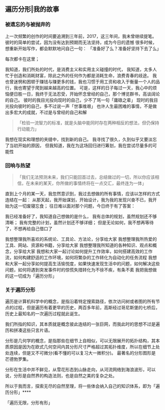 ## 遍历分形|我的故事

### 被遗忘的与被抛弃的

上一次频繁的创作的时间要追溯到三年前，2017，这三年间，我未曾继续提笔。
彼时的简单的尝试，因为没有达到预期而无法坚持，成为今日的遗憾
很多时候，想重新开始写作，都会默默地问自己一句：
「准备好了么？准备好坚持下去了么」

每次都卡在这里；

我知道，我们所处的时代，是消费主义和实用主义碰撞的时代，
我知道，太多人忙于创造和消耗财富，除此之外的任何作为都是消耗生命，浪费青春的歧途。
我也曾迷惘和困顿于赚钱与赚更多的钱，我也习惯于用工资和收入于衡量一个人的品行，我也寄望于爬到越来越高的位置。
可是，这样的日子每过一天，我心中的烦恼便日胜一日，我终于无法忍受，开始怀念曾经的自己，那个博览群书，高谈阔论的自己。
彼时的我目光投向现时的自己，少不了骂一句「庸碌之辈」
现时的我目光投向彼时的自己，多不过说一声「世事维艰」
也许人生最困难的事情，不是做出多宏大的成就，不过是与曾经的自己和解

>「检验一流智力的标准，就是头脑中能同时存在两种相反的想法，但仍保持行动能力」

我想在现实和理想的夹缝中，找到新的自己。
我寻找了很久，久到似乎又要淡忘了当初开始的原因，
但我知道，我在为这场回归进行筹划，我在尝试尽量多的可能性

### 回响与热望

> 「我们无法预测未来，我们只能回首过去，总结做过的一切，所以你应该相信，在未来的某天，你所做的事情终将在一点交汇，最终连为一体」

直到上个月的某一天，我忽然意识到，我过去想做的所有事情，应该以怎样的方式连结在一起：
从那天起，我开始谋划，开始设计，我为我的发现兴奋不已，我开始为这一切废寝忘食；
往日难以面对那个问题，今日终于有了答案：

我已经准备好了，我知道自己想做的是什么，
我有总体的规划，虽然规划还不够清晰；
我有完整的计划，虽然计划还不够详细；
但是无论如何，我不想再等待了，不想再给自己借口了

我想整理我所喜欢的系统论、工具论、方法论，分享给大家
我想整理我所热爱的工具、网站、资源和书籍，分享给大家
我想整理我所知道的各种知识、观点和概念，分享给大家
我想和大家一起讨论如何提升工作效率，如何搭建高效的工作流，如何构建舒适的工作环境，如何将繁杂的工作转化为自动化的任务流程
我想和大家一起分享如何提高生活愉悦度，如果快速发现生活中的问题，如何解决这些问题，如何将遇到突发事件时的惊慌失措转化为不徐不疾，有条不紊
我把我想做的这一切成为「遍历分形」


### 关于遍历分形

遍历是计算机科学中的概念，是指沿着特定搜索路径，依次访问树或者图的所有节点的过程，但是遍历有着更早的历史，两百多年前，高斯经过哥尼斯堡的七桥后，历史上最知名的一次遍历过程就此诞生。


我们所指的知识，其本质就是概念彼此连结的一张巨网，而我此时的思想不过是遍历和拼凑这些只言片语。

分形是几何学的概念，是指那些在细节上自相似，可以无限展开的拓扑结构，其本质原因是因为在欧式几何空间内其分形尺寸严格超过其拓扑维度，所以在细节上处处连续，但是又不可微分(看不懂的可以复习大一微积分)。
最著名的分形图形是芒德勃罗集。

分形在生活中并不鲜见，从雪花形态到山脉走向，从河流网络到海浪波形，可以说，分形是自然界的构造法则，也是自然之美的复杂之处。


所以于我而言，探索无尽的自然至理，将一些体会纳入自己的知识体系，即为「遍历分形」****

「遍历无限，分形有形」



